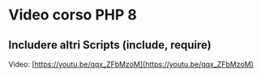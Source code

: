 # Video corso PHP 8

## Includere altri Scripts (include, require)

Video: [https://youtu.be/qqx_ZFbMzoM](https://youtu.be/qqx_ZFbMzoM)
